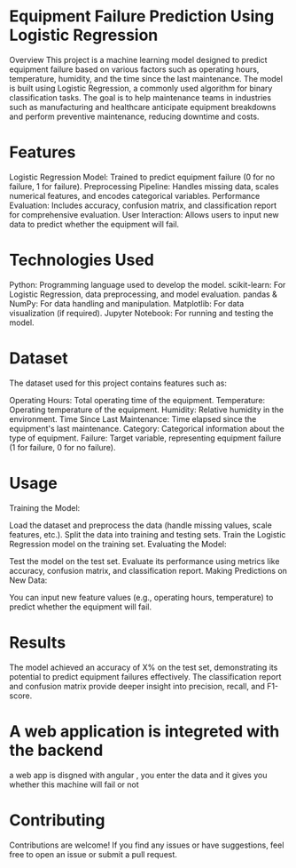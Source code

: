 
# Equipment Failure Prediction Using Logistic Regression
Overview
This project is a machine learning model designed to predict equipment failure based on various factors such as operating hours, temperature, humidity, and the time since the last maintenance. The model is built using Logistic Regression, a commonly used algorithm for binary classification tasks. The goal is to help maintenance teams in industries such as manufacturing and healthcare anticipate equipment breakdowns and perform preventive maintenance, reducing downtime and costs.

# Features
Logistic Regression Model: Trained to predict equipment failure (0 for no failure, 1 for failure).
Preprocessing Pipeline: Handles missing data, scales numerical features, and encodes categorical variables.
Performance Evaluation: Includes accuracy, confusion matrix, and classification report for comprehensive evaluation.
User Interaction: Allows users to input new data to predict whether the equipment will fail.

# Technologies Used
Python: Programming language used to develop the model.
scikit-learn: For Logistic Regression, data preprocessing, and model evaluation.
pandas & NumPy: For data handling and manipulation.
Matplotlib: For data visualization (if required).
Jupyter Notebook: For running and testing the model.

# Dataset
The dataset used for this project contains features such as:

Operating Hours: Total operating time of the equipment.
Temperature: Operating temperature of the equipment.
Humidity: Relative humidity in the environment.
Time Since Last Maintenance: Time elapsed since the equipment's last maintenance.
Category: Categorical information about the type of equipment.
Failure: Target variable, representing equipment failure (1 for failure, 0 for no failure).

# Usage
Training the Model:

Load the dataset and preprocess the data (handle missing values, scale features, etc.).
Split the data into training and testing sets.
Train the Logistic Regression model on the training set.
Evaluating the Model:

Test the model on the test set.
Evaluate its performance using metrics like accuracy, confusion matrix, and classification report.
Making Predictions on New Data:

You can input new feature values (e.g., operating hours, temperature) to predict whether the equipment will fail.


# Results
The model achieved an accuracy of X% on the test set, demonstrating its potential to predict equipment failures effectively. The classification report and confusion matrix provide deeper insight into precision, recall, and F1-score.

# A web application is integreted with the backend 
a web app is disgned with angular , you enter the data and it gives you whether this machine will fail or not
# Contributing
Contributions are welcome! If you find any issues or have suggestions, feel free to open an issue or submit a pull request.
